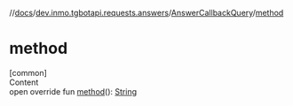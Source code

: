 //[docs](../../../index.md)/[dev.inmo.tgbotapi.requests.answers](../index.md)/[AnswerCallbackQuery](index.md)/[method](method.md)



# method  
[common]  
Content  
open override fun [method](method.md)(): [String](https://kotlinlang.org/api/latest/jvm/stdlib/kotlin/-string/index.html)  



